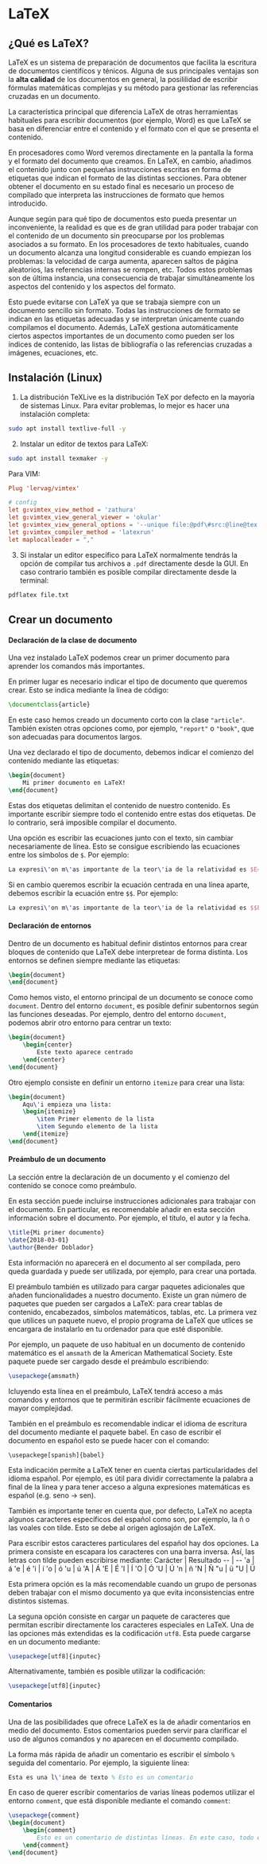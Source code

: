 # LaTeX

## ¿Qué es LaTeX?
LaTeX es un sistema de preparación de documentos que facilita la escritura de
documentos cientifícos y ténicos. Alguna de sus principales ventajas son la **alta
calidad** de los documentos en general, la posililidad de escribir fórmulas matemáticas
complejas y su método para gestionar las referencias cruzadas en un documento.

La característica principal que diferencia LaTeX de otras herramientas habituales para
escribir documentos (por ejemplo, Word) es que LaTeX se basa en diferenciar entre el
contenido y el formato con el que se presenta el contenido.

En procesadores como Word veremos directamente en la pantalla la forma y el formato del
documento que creamos. En LaTeX, en cambio, añadimos el contenido junto con pequeñas 
instrucciones escritas en forma de etiquetas que indican el formato de las distintas 
secciones. Para obtener obtener el documento en su estado final es necesario un proceso
de compilado que interpreta las instrucciones de formato que hemos introducido.

Aunque según para qué tipo de documentos esto pueda presentar un inconveniente, la
realidad es que es de gran utilidad para poder trabajar con el contenido de un 
documento sin preocuparse por los problemas asociados a su formato. En los procesadores
de texto habituales, cuando un documento alcanza una longitud considerable es cuando
empiezan los problemas: la velocidad de carga aumenta, aparecen saltos de página
aleatorios, las referencias internas se rompen, etc. Todos estos problemas son de
última instancia, una consecuencia de trabajar simultáneamente los aspectos del
contenido y los aspectos del formato.

Esto puede evitarse con LaTeX ya que se trabaja siempre con un documento sencillo sin
formato. Todas las instrucciones de formato se indican en las etiquetas adecuadas y se
interpretan únicamente cuando compilamos el documento. Además, LaTeX gestiona
automáticamente ciertos aspectos importantes de un documento como pueden ser los
índices de contenido, las listas de bibliografía o las referencias cruzadas a imágenes,
ecuaciones, etc.

## Instalación (Linux)
1. La distribución TeXLive es la distribución TeX por defecto en la mayoría de sistemas
Linux. Para evitar problemas, lo mejor es hacer una instalación completa:
```bash
sudo apt install textlive-full -y
```

2. Instalar un editor de textos para LaTeX:
```bash
sudo apt install texmaker -y
```

Para VIM:
```conf
Plug 'lervag/vimtex'

# config
let g:vimtex_view_method = 'zathura'
let g:vimtex_view_general_viewer = 'okular'
let g:vimtex_view_general_options = '--unique file:@pdf\#src:@line@tex'
let g:vimtex_compiler_method = 'latexrun'
let maplocalleader = ","
```

3. Si instalar un editor específico para LaTeX normalmente tendrás la opción de
compilar tus archivos a `.pdf` directamente desde la GUI. En caso contrario también
es posible compilar directamente desde la terminal:
```bash
pdflatex file.txt
```

## Crear un documento

#### Declaración de la clase de documento
Una vez instalado LaTeX podemos crear un primer documento para aprender los comandos
más importantes.

En primer lugar es necesario indicar el tipo de documento que queremos crear. Esto se
indica mediante la línea de código:
```tex
\documentclass{article}
```

En este caso hemos creado un documento corto con la clase `"article"`. También existen
otras opciones como, por ejemplo, `"report"` o `"book"`, que son adecuadas para
documentos largos.

Una vez declarado el tipo de documento, debemos indicar el comienzo del contenido
mediante las etiquetas:
```tex
\begin{document}
    Mi primer documento en LaTeX!
\end{document}
```

Estas dos etiquetas delimitan el contenido de nuestro contenido. Es importante escribir
siempre todo el contenido entre estas dos etiquetas. De lo contrario, será imposible
compilar el documento.

Una opción es escribir las ecuaciones junto con el texto, sin cambiar necesariamente
de línea. Esto se consigue escribiendo las ecuaciones entre los símbolos de `$`.
Por ejemplo:
```tex
La expresi\'on m\'as importante de la teor\'ia de la relatividad es $E=mc^2$.
```

Si en cambio queremos escribir la ecuación centrada en una línea aparte, debemos
escribir la ecuación entre `$$`. Por ejemplo:
```tex
La expresi\'on m\'as importante de la teor\'ia de la relatividad es $$E=mc^2$$.
```

#### Declaración de entornos
Dentro de un documento es habitual definir distintos entornos para crear bloques de
contenido que LaTeX debe interpretear de forma distinta. Los entornos se definen
siempre mediante las etiquetas:
```tex
\begin{document}
\end{document}
```

Como hemos visto, el entorno principal de un documento se conoce como `document`.
Dentro del entorno `document`, es posible definir subentornos según las funciones
deseadas. Por ejemplo, dentro del entorno `document`, podemos abrir otro entorno para
centrar un texto:
```tex
\begin{document}
    \begin{center}
        Este texto aparece centrado
    \end{center}
\end{document}
```

Otro ejemplo consiste en definir un entorno `itemize` para crear una lista:
```tex
\begin{document}
    Aqu\'i empieza una lista:
    \begin{itemize}
        \item Primer elemento de la lista
        \item Segundo elemento de la lista
    \end{itemize}
\end{document}
```

#### Preámbulo de un documento
La sección entre la declaración de un documento y el comienzo del contenido se conoce
como preámbulo.

En esta sección puede incluirse instrucciones adicionales para trabajar con el
documento. En particular, es recomendable añadir en esta sección información sobre el
documento. Por ejemplo, el título, el autor y la fecha.
```tex
\title{Mi primer documento}
\date{2018-03-01}
\author{Bender Doblador}
```

Esta información no aparecerá en el documento al ser compilada, pero queda guardada y
puede ser utilizada, por ejemplo, para crear una portada.

El preámbulo también es utilizado para cargar paquetes adicionales que añaden
funcionalidades a nuestro documento. Existe un gran número de paquetes que pueden ser
cargados a LaTeX: para crear tablas de contenido, encabezados, símbolos matemáticos,
tablas, etc. La primera vez que utilices un paquete nuevo, el propio programa de LaTeX
que utlices se encargara de instalarlo en tu ordenador para que esté disponible.

Por ejemplo, un paquete de uso habitual en un documento de contenido matemático es
el `amsmath` de la American Mathematical Society. Este paquete puede ser cargado desde
el preámbulo escribiendo:
```tex
\usepackege{amsmath}
```

Icluyendo esta línea en el preámbulo, LaTeX tendrá acceso a más comandos y entornos que
te permitirán escribir fácilmente ecuaciones de mayor complejidad.

También en el preámbulo es recomendable indicar el idioma de escritura del documento
mediante el paquete babel. En caso de escribir el documento en español esto se puede
hacer con el comando:
```text
\usepackege[spanish]{babel}
```

Esta indicación permite a LaTeX tener en cuenta ciertas particularidades del idioma
español. Por ejemplo, es útil para dividir correctamente la palabra a final de la línea
y para tener acceso a alguna expresiones matemáticas es español (e.g. seno -> sen).

También es importante tener en cuenta que, por defecto, LaTeX no acepta algunos
caracteres específicos del español como son, por ejemplo, la ñ o las voales con tilde.
Esto se debe al origen aglosajón de LaTeX.

Para escribir estos caracteres particulares del español hay dos opciones. La primera
consiste en escapara los caracteres con una barra inversa. Así, las letras con tilde
pueden escribirse mediante:
Carácter | Resultado
-- | --
\'a | á
\'e | é
\'i | í
\'o | ó
\'u | ú
\'A | Á
\'E | É
\'I | Í
\'O | Ó
\'U | Ú
\'n | ñ
\'N | Ñ
\"u | ü
\"U | Ü

Esta primera opción es la más recomendable cuando un grupo de personas deben trabajar
con el mismo documento ya que evita inconsistencias entre distintos sistemas.

La seguna opción consiste en cargar un paquete de caracteres que permitan escribir
directamente los caracteres especiales en LaTeX. Una de las opciones más extendidas
es la codificación `utf8`. Esta puede cargarse en un documento mediante:
```tex
\usepackege[utf8]{inputec}
```

Alternativamente, también es posible utilizar la codificación:
```tex
\usepackege[utf8]{inputec}
```

#### Comentarios
Una de las posibilidades que ofrece LaTeX es la de añadir comentarios en medio del
documento. Estos comentarios pueden servir para clarificar el uso de algunos comandos
y no aparecen en el documento compilado.

La forma más rápida de añadir un comentario es escribir el símbolo `%` seguida del
comentario. Por ejemplo, la siguiente línea:
```tex
Esta es una l\'inea de texto % Esto es un comentario
```

En caso de querer escribir comentarios de varias líneas podemos utilizar el entorno
`comment`, que está disponible mediante el comando `comment`:
```tex
\usepackege{comment}
\begin{document}
    \begin{comment}
        Esto es un comentario de distintas líneas. En este caso, todo el texto contenido entre las etiquetas del entorno comment no aparecerán en el documento compilado.
    \end{comment}
\end{document}
```
